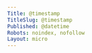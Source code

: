 ```yaml
---
Title: @timestamp
TitleSlug: @timestamp
Published: @datetime
Robots: noindex, nofollow
Layout: micro
---
```

